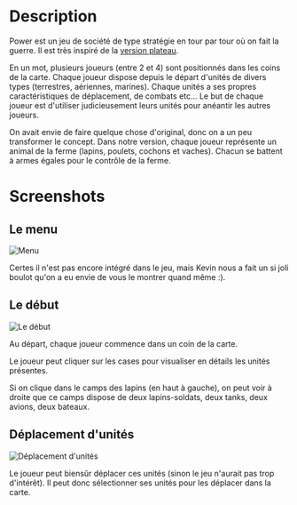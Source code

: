 # Description

Power est un jeu de société de type stratégie en tour par tour où on fait la guerre. Il est très inspiré de la [version plateau](http://jeuxstrategie.free.fr/Power_complet.php).

En un mot, plusieurs joueurs (entre 2 et 4) sont positionnés dans les coins de la carte. Chaque joueur dispose depuis le départ d'unités de divers types (terrestres, aériennes, marines). Chaque unités a ses propres caractéristiques de déplacement, de combats etc... Le but de chaque joueur est d'utiliser judicieusement leurs unités pour anéantir les autres joueurs.

On avait envie de faire quelque chose d'original, donc on a un peu transformer le concept. Dans notre version, chaque joueur représente un animal de la ferme (lapins, poulets, cochons et vaches). Chacun se battent à armes égales pour le contrôle de la ferme.

# Screenshots

## Le menu

![Menu](http://sdrdis.github.com/power/screenshots/menu.jpg)

Certes il n'est pas encore intégré dans le jeu, mais Kevin nous a fait un si joli boulot qu'on a eu envie de vous le montrer quand même :).

## Le début

![Le début](http://sdrdis.github.com/power/screenshots/start.png)

Au départ, chaque joueur commence dans un coin de la carte.

Le joueur peut cliquer sur les cases pour visualiser en détails les unités présentes.

Si on clique dans le camps des lapins (en haut à gauche), on peut voir à droite que ce camps dispose de deux lapins-soldats, deux tanks, deux avions, deux bateaux.

## Déplacement d'unités

![Déplacement d'unités](http://sdrdis.github.com/power/screenshots/moving.png)

Le joueur peut biensûr déplacer ces unités (sinon le jeu n'aurait pas trop d'intérêt). Il peut donc sélectionner ses unités pour les déplacer dans la carte.